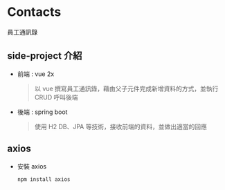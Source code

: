 # Contacts
員工通訊錄

## side-project 介紹
- 前端 : vue 2x
  > 以 vue 撰寫員工通訊錄，藉由父子元件完成新增資料的方式，並執行 CRUD 呼叫後端
- 後端 : spring boot
  > 使用 H2 DB、JPA 等技術，接收前端的資料，並做出適當的回應
  > 

## axios
- 安裝 axios
  ```
  npm install axios
  ```
